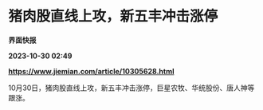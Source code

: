 # 猪肉股直线上攻，新五丰冲击涨停
**界面快报**

**2023-10-30 02:49**

**https://www.jiemian.com/article/10305628.html**

10月30日，猪肉股直线上攻，新五丰冲击涨停，巨星农牧、华统股份、唐人神等跟涨。